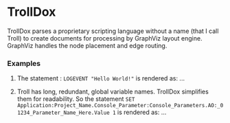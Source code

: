 # TrollDox
TrollDox parses a proprietary scripting language without a name (that I call Troll) to create documents for processing by GraphViz layout engine. GraphViz handles the node placement and edge routing.

### Examples
1. The statement : `LOGEVENT "Hello World!"` is rendered as:
...

2. Troll has long, redundant, global variable names. TrollDox simplifies them for readability. So the statement `SET Application:Project_Name.Console_Parameter:Console_Parameters.AO:_01234_Parameter_Name_Here.Value 1` is rendered as: ...
